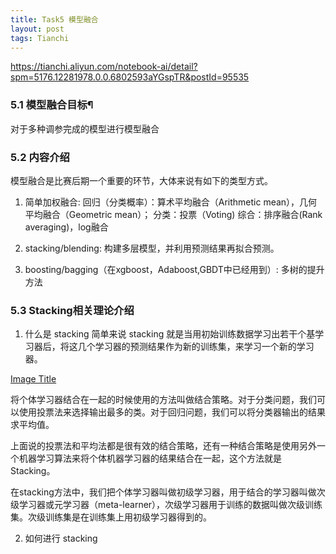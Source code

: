 ```yaml
---
title: Task5 模型融合
layout: post
tags: Tianchi
---
```

https://tianchi.aliyun.com/notebook-ai/detail?spm=5176.12281978.0.0.6802593aYGspTR&postId=95535
### 5.1 模型融合目标¶
对于多种调参完成的模型进行模型融合

### 5.2 内容介绍
模型融合是比赛后期一个重要的环节，大体来说有如下的类型方式。

1. 简单加权融合:
回归（分类概率）：算术平均融合（Arithmetic mean），几何平均融合（Geometric mean）；
分类：投票（Voting)
综合：排序融合(Rank averaging)，log融合

2. stacking/blending:
构建多层模型，并利用预测结果再拟合预测。

3. boosting/bagging（在xgboost，Adaboost,GBDT中已经用到）:
多树的提升方法

### 5.3 Stacking相关理论介绍
1) 什么是 stacking
简单来说 stacking 就是当用初始训练数据学习出若干个基学习器后，将这几个学习器的预测结果作为新的训练集，来学习一个新的学习器。

[Image Title](http://jupter-oss.oss-cn-hangzhou.aliyuncs.com/public/files/image/2326541042/1584448793231_6TygjXwjNb.jpg!)

将个体学习器结合在一起的时候使用的方法叫做结合策略。对于分类问题，我们可以使用投票法来选择输出最多的类。对于回归问题，我们可以将分类器输出的结果求平均值。

上面说的投票法和平均法都是很有效的结合策略，还有一种结合策略是使用另外一个机器学习算法来将个体机器学习器的结果结合在一起，这个方法就是Stacking。

在stacking方法中，我们把个体学习器叫做初级学习器，用于结合的学习器叫做次级学习器或元学习器（meta-learner），次级学习器用于训练的数据叫做次级训练集。次级训练集是在训练集上用初级学习器得到的。

2) 如何进行 stacking